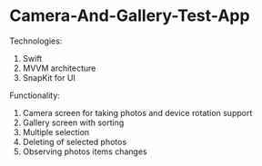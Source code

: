 # Camera-And-Gallery-Test-App

Technologies:
1. Swift
2. MVVM architecture
3. SnapKit for UI

Functionality:
1. Camera screen for taking photos and device rotation support
2. Gallery screen with sorting
3. Multiple selection
4. Deleting of selected photos
5. Observing photos items changes
